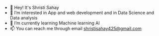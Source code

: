 - 👋 Hey! It's Shristi Sahay
- 👀 I’m interested in App and web development and in Data Science and Data analysis
- 🌱 I’m currently learning Machine learning AI
- 📫 You can reach me through email shristisahay425@gmail.com

<!---
Shristi0404/Shristi0404 is a ✨ special ✨ repository because its `README.md` (this file) appears on your GitHub profile.
You can click the Preview link to take a look at your changes.
--->
